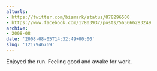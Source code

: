 ```yaml
---
alturls:
- https://twitter.com/bismark/status/878296500
- https://www.facebook.com/17803937/posts/565666283249
archive:
- 2008-08
date: '2008-08-05T14:32:49+00:00'
slug: '1217946769'
---
```


Enjoyed the run. Feeling good and awake for work.

